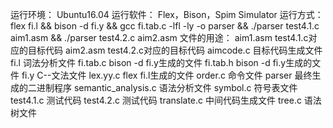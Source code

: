 运行环境：
	Ubuntu16.04
运行软件：
	Flex，Bison，Spim Simulator
运行方式：
	flex fi.l &&
	bison -d fi.y &&
	gcc fi.tab.c -lfl -ly -o parser &&
	./parser test4.1.c aim1.asm &&
	./parser test4.2.c aim2.asm
文件的用途：
	aim1.asm				test4.1.c对应的目标代码
	aim2.asm				test4.2.c对应的目标代码
	aimcode.c				目标代码生成文件
	fi.l					词法分析文件
	fi.tab.c				bison -d fi.y生成的文件
	fi.tab.h				bison -d fi.y生成的文件
	fi.y					C--文法文件
	lex.yy.c				flex fi.l生成的文件
	order.c					命令文件
	parser					最终生成的二进制程序
	semantic_analysis.c		语法分析文件
	symbol.c				符号表文件
	test4.1.c				测试代码
	test4.2.c				测试代码
	translate.c				中间代码生成文件
	tree.c					语法树文件
